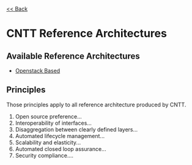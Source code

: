 [<< Back](https://cntt-n.github.io/CNTT/)

# CNTT Reference Architectures

<a name="available-ra"></a>
## Available Reference Architectures
* [Openstack Based](openstack)

<a name="principles"></a>
## Principles
Those principles apply to all reference architecture produced by CNTT.

1. Open source preference...
2. Interoperability of interfaces...
3. Disaggregation between clearly defined layers...
4. Automated lifecycle management...
5. Scalability and elasticity...
6. Automated closed loop assurance...
7. Security compliance....
